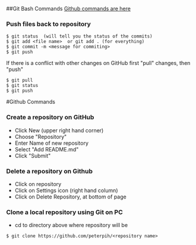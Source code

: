 ##Git Bash Commands
[Github commands are here](#github-section)

### Push files back to repository
```{R}
$ git status  (will tell you the status of the commits)
$ git add <file name>  or git add . (for everything)
$ git commit -m <message for commiting>
$ git push
```

If there is a conflict with other changes on GitHub first "pull" changes, then "push"
```{R}
$ git pull
$ git status
$ git push
``` 
<div id='github-section'>
#Github Commands

### Create a repository on GitHub
- Click New (upper right hand corner)
- Choose "Repository"
- Enter Name of new repository
- Select "Add README.md"
- Click "Submit"

### Delete a repository on Github
- Click on repository
- Click on Settings icon (right hand column)
- Click on Delete Repository, at bottom of page

### Clone a local repository using Git on PC
- cd to directory above where repository will be
```{R}
$ git clone https://github.com/peterpih/<repository name>
```
